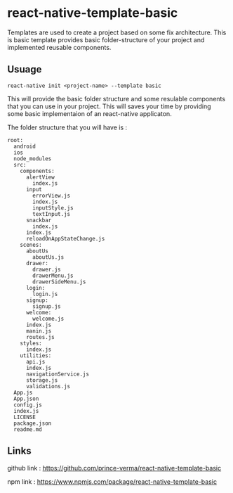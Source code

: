 # react-native-template-basic

Templates are used to create a project based on some fix architecture.
This is basic template provides basic folder-structure of your project and implemented reusable components.

## Usuage
```
react-native init <project-name> --template basic
``` 

This will provide the basic folder structure and some resulable components that you can use in your project.
This will saves your time by providing some basic implementaion of an react-native applicaton.

The folder structure that you will have is :
```
root:
  android
  ios
  node_modules
  src:
    components:
      alertView
        index.js
      input
        errorView.js
        index.js
        inputStyle.js
        textInput.js
      snackbar
        index.js
      index.js
      reloadOnAppStateChange.js
    scenes:
      aboutUs
        aboutUs.js
      drawer:
        drawer.js
        drawerMenu.js
        drawerSideMenu.js
      login:
        login.js
      signup:
        signup.js
      welcome:
        welcome.js
      index.js
      manin.js
      routes.js
    styles:
      index.js
    utilities:
      api.js
      index.js
      navigationService.js
      storage.js
      validations.js
  App.js
  App.json
  config.js
  index.js
  LICENSE
  package.json
  readme.md
```

## Links
github link : https://github.com/prince-verma/react-native-template-basic

npm link : https://www.npmjs.com/package/react-native-template-basic